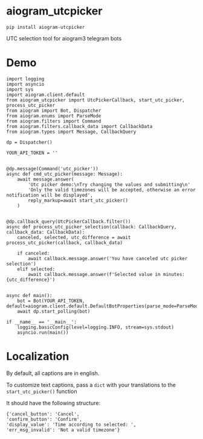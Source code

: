 # aiogram_utcpicker
```
pip install aiogram-utcpicker
```


UTC selection tool for aiogram3 telegram bots
<br>  

# Demo
```
import logging
import asyncio
import sys
import aiogram.client.default
from aiogram_utcpicker import UtcPickerCallback, start_utc_picker, process_utc_picker
from aiogram import Bot, Dispatcher
from aiogram.enums import ParseMode
from aiogram.filters import Command
from aiogram.filters.callback_data import CallbackData
from aiogram.types import Message, CallbackQuery

dp = Dispatcher()

YOUR_API_TOKEN = ''


@dp.message(Command('utc_picker'))
async def cmd_utc_picker(message: Message):
    await message.answer(
        'Utc picker demo:\nTry changing the values and submitting\n'
        'Only the valid timezones will be accepted, otherwise an error notification will be displayed',
        reply_markup=await start_utc_picker()
    )


@dp.callback_query(UtcPickerCallback.filter())
async def process_utc_picker_selection(callback: CallbackQuery, callback_data: CallbackData):
    canceled, selected, utc_difference = await process_utc_picker(callback, callback_data)

    if canceled:
        await callback.message.answer('You have canceled utc picker selection')
    elif selected:
        await callback.message.answer(f'Selected value in minutes: {utc_difference}')


async def main():
    bot = Bot(YOUR_API_TOKEN, default=aiogram.client.default.DefaultBotProperties(parse_mode=ParseMode.HTML))
    await dp.start_polling(bot)

if __name__ == '__main__':
    logging.basicConfig(level=logging.INFO, stream=sys.stdout)
    asyncio.run(main())
```

# Localization

By default, all captions are in english. 

To customize text captions, pass a `dict` with your translations to the `start_utc_picker()` function

It should have the following structure:
```
{'cancel_button': 'Cancel', 
'confirm_button': 'Confirm',
'display_value': 'Time according to selected: ',
'err_msg_invalid': 'Not a valid timezone'}
```